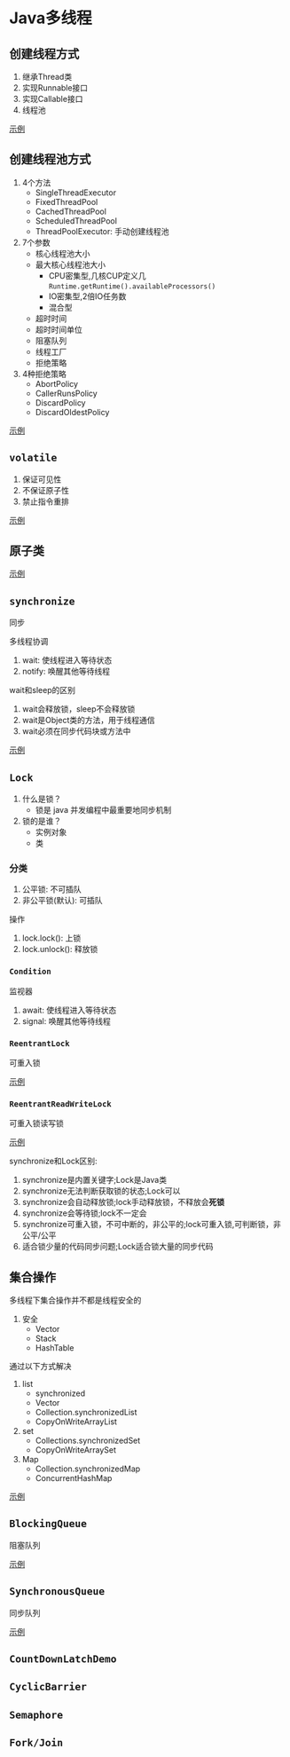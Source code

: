 # Java多线程

## 创建线程方式

1. 继承Thread类
2. 实现Runnable接口
3. 实现Callable接口
4. 线程池

[示例](./src/main/java/com/github/codingob/juc/thread)

## 创建线程池方式

1. 4个方法
    * SingleThreadExecutor
    * FixedThreadPool
    * CachedThreadPool
    * ScheduledThreadPool
    * ThreadPoolExecutor: 手动创建线程池
2. 7个参数
    * 核心线程池大小
    * 最大核心线程池大小
        * CPU密集型,几核CUP定义几`Runtime.getRuntime().availableProcessors()`
        * IO密集型,2倍IO任务数
        * 混合型
    * 超时时间
    * 超时时间单位
    * 阻塞队列
    * 线程工厂
    * 拒绝策略
3. 4种拒绝策略
    * AbortPolicy
    * CallerRunsPolicy
    * DiscardPolicy
    * DiscardOldestPolicy

[示例](./src/main/java/com/github/codingob/juc/thread/pool)

## `volatile`

1. 保证可见性
2. 不保证原子性
3. 禁止指令重排

[示例](./src/main/java/com/github/codingob/juc/VolatileDemo.java)

## 原子类

[示例](./src/main/java/com/github/codingob/juc/AtomicDemo.java)

## `synchronize`

同步

多线程协调

1. wait: 使线程进入等待状态
2. notify: 唤醒其他等待线程

wait和sleep的区别

1. wait会释放锁，sleep不会释放锁
2. wait是Object类的方法，用于线程通信
3. wait必须在同步代码块或方法中

[示例](src/main/java/com/github/codingob/juc/SynchronizedDemo.java)

## `Lock`

1. 什么是锁？
    * 锁是 java 并发编程中最重要地同步机制
2. 锁的是谁？
    * 实例对象
    * 类

### 分类

1. 公平锁: 不可插队
2. 非公平锁(默认): 可插队

操作

1. lock.lock(): 上锁
2. lock.unlock(): 释放锁

### `Condition`

监视器

1. await: 使线程进入等待状态
2. signal: 唤醒其他等待线程

### `ReentrantLock`

可重入锁

[示例](./src/main/java/com/github/codingob/juc/lock/ReentrantLockDemo.java)

### `ReentrantReadWriteLock`

可重入锁读写锁

[示例](./src/main/java/com/github/codingob/juc/lock/ReentrantReadWriteLockDemo.java)

synchronize和Lock区别:

1. synchronize是内置关键字;Lock是Java类
2. synchronize无法判断获取锁的状态;Lock可以
3. synchronize会自动释放锁;lock手动释放锁，不释放会**死锁**
4. synchronize会等待锁;lock不一定会
5. synchronize可重入锁，不可中断的，非公平的;lock可重入锁,可判断锁，非公平/公平
7. 适合锁少量的代码同步问题;Lock适合锁大量的同步代码

## 集合操作

多线程下集合操作并不都是线程安全的

1. 安全
    * Vector
    * Stack
    * HashTable

通过以下方式解决

1. list
    * synchronized
    * Vector
    * Collection.synchronizedList
    * CopyOnWriteArrayList
2. set
    * Collections.synchronizedSet
    * CopyOnWriteArraySet
3. Map
    * Collection.synchronizedMap
    * ConcurrentHashMap

[示例](./src/main/java/com/github/codingob/juc/collection)

## `BlockingQueue`

阻塞队列

[示例](./src/main/java/com/github/codingob/juc/queue/BlockingQueueDemo.java)

## `SynchronousQueue`

同步队列

[示例](./src/main/java/com/github/codingob/juc/queue/SynchronousQueueDemo.java)

## `CountDownLatchDemo`

## `CyclicBarrier`

## `Semaphore`

## `Fork/Join`